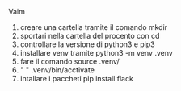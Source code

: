 Vaim 
1. creare una cartella tramite il comando mkdir 
2. sportari nella cartella del procento con cd
3. controllare la versione di python3 e pip3
4. installare venv tramite python3 -m venv .venv
5. fare il comando source .venv/
6. "                                  " .venv/bin/acctivate
7. intallare i paccheti pip install flack